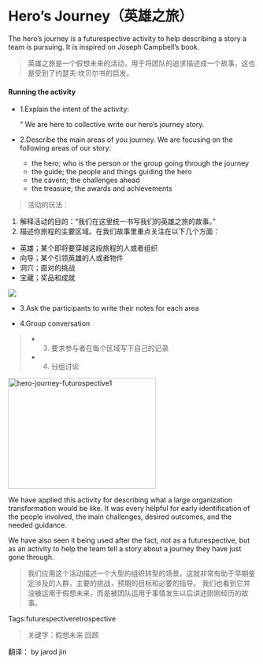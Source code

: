 # Hero’s Journey（英雄之旅） #

The hero’s journey is a futurespective activity to help describing a story a team is pursuing. It is inspired on Joseph Campbell’s book.
> 英雄之旅是一个假想未来的活动，用于将团队的追求描述成一个故事。这也是受到了约瑟夫·坎贝尔书的启发。

#### Running the activity ####

 - 1.Explain the intent of the activity:
  
    “ We are here to collective write our hero’s journey story.

 - 2.Describe the main areas of you journey. We are focusing on the following  areas of our story:
	- the hero; who is the person or the group going through the journey
	- the guide; the people and things guiding the hero
	- the cavern; the challenges ahead
	- the treasure; the awards and achievements

> 活动的玩法：
> 
1. 解释活动的目的：“我们在这里统一书写我们的英雄之旅的故事。”
2. 描述你旅程的主要区域。在我们故事里重点关注在以下几个方面：
  - 英雄；某个即将要穿越这段旅程的人或者组织
  - 向导；某个引领英雄的人或者物件
  - 洞穴；面对的挑战
  - 宝藏；奖品和成就

![](http://www.funretrospectives.com/wp-content/uploads/2016/05/hero-journey-futurospective-300x225.jpg)


 - 3.Ask the participants to write their notes for each area
 
 - 4.Group conversation

> 
> - 3. 要求参与者在每个区域写下自己的记录
> - 4. 分组讨论

<img src="http://www.funretrospectives.com/wp-content/uploads/2016/05/hero-journey-futurospective1.jpg" width = "300" height = "225" alt="hero-journey-futurospective1" align=center />

We have applied this activity for describing what a large organization transformation would be like. It was every helpful for early identification of the people involved, the main challenges, desired outcomes, and the needed guidance.

We have also seen it being used after the fact, not as a futurespective, but as an activity to help the team tell a story about a journey they have just gone through.

> 我们应用这个活动描述一个大型的组织转型的场景。这就非常有助于早期鉴定涉及的人群，主要的挑战，预期的目标和必要的指导。
> 我们也看到它并没被运用于假想未来，而是被团队运用于事情发生以后讲述刚刚经历的故事。
 
Tags:futurespectiveretrospective
> 关键字：假想未来 回顾

翻译： by jarod jin
